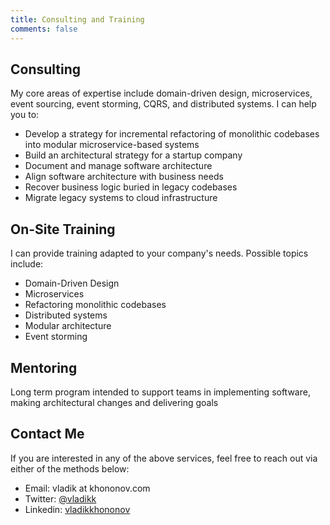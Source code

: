 ```yaml
---
title: Consulting and Training
comments: false
---
```


## Consulting

My core areas of expertise include domain-driven design, microservices, event sourcing, event storming, CQRS, and distributed systems. I can help you to:

* Develop a strategy for incremental refactoring of monolithic codebases into modular microservice-based systems
* Build an architectural strategy for a startup company
* Document and manage software architecture
* Align software architecture with business needs
* Recover business logic buried in legacy codebases
* Migrate legacy systems to cloud infrastructure

## On-Site Training

I can provide training adapted to your company's needs. Possible topics include:

* Domain-Driven Design
* Microservices
* Refactoring monolithic codebases
* Distributed systems
* Modular architecture
* Event storming

## Mentoring
Long term program intended to support teams in implementing software, making architectural changes and delivering goals

## Contact Me
If you are interested in any of the above services, feel free to reach out via either of the methods below:

* Email: vladik at khononov.com
* Twitter: [@vladikk](http://twitter.com/vladikk)
* Linkedin: [vladikkhononov](http://www.linkedin.com/in/vladikkhononov)